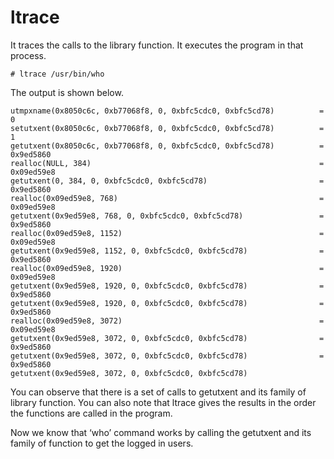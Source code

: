 # ltrace

It traces the calls to the library function. It executes the program in that process.

```text
# ltrace /usr/bin/who
```

The output is shown below.

```text
utmpxname(0x8050c6c, 0xb77068f8, 0, 0xbfc5cdc0, 0xbfc5cd78)          = 0
setutxent(0x8050c6c, 0xb77068f8, 0, 0xbfc5cdc0, 0xbfc5cd78)          = 1
getutxent(0x8050c6c, 0xb77068f8, 0, 0xbfc5cdc0, 0xbfc5cd78)          = 0x9ed5860
realloc(NULL, 384)                                                   = 0x09ed59e8
getutxent(0, 384, 0, 0xbfc5cdc0, 0xbfc5cd78)                         = 0x9ed5860
realloc(0x09ed59e8, 768)                                             = 0x09ed59e8
getutxent(0x9ed59e8, 768, 0, 0xbfc5cdc0, 0xbfc5cd78)                 = 0x9ed5860
realloc(0x09ed59e8, 1152)                                            = 0x09ed59e8
getutxent(0x9ed59e8, 1152, 0, 0xbfc5cdc0, 0xbfc5cd78)                = 0x9ed5860
realloc(0x09ed59e8, 1920)                                            = 0x09ed59e8
getutxent(0x9ed59e8, 1920, 0, 0xbfc5cdc0, 0xbfc5cd78)                = 0x9ed5860
getutxent(0x9ed59e8, 1920, 0, 0xbfc5cdc0, 0xbfc5cd78)                = 0x9ed5860
realloc(0x09ed59e8, 3072)                                            = 0x09ed59e8
getutxent(0x9ed59e8, 3072, 0, 0xbfc5cdc0, 0xbfc5cd78)                = 0x9ed5860
getutxent(0x9ed59e8, 3072, 0, 0xbfc5cdc0, 0xbfc5cd78)                = 0x9ed5860
getutxent(0x9ed59e8, 3072, 0, 0xbfc5cdc0, 0xbfc5cd78)
```

You can observe that there is a set of calls to getutxent and its family of library function. You can also note that ltrace gives the results in the order the functions are called in the program.

Now we know that ‘who’ command works by calling the getutxent and its family of function to get the logged in users.

